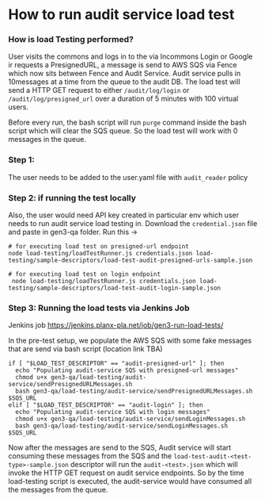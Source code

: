 # How to run audit service load test

### How is load Testing performed?
User visits the commons and logs in to the via Incommons Login or Google ir requests a PresignedURL, a message is send to AWS SQS via Fence 
which now sits between Fence and Audit Service. Audit service pulls in 10messages at a time from the queue to the audit DB. The load test will
send a HTTP GET request to either `/audit/log/login` or `/audit/log/presigned_url` over a duration of 5 minutes with 100 virtual 
users.

Before every run, the bash script will run `purge` command inside the bash script which will clear the SQS queue. So the
load test will work with 0 messages in the queue.

### Step 1:
The user needs to be added to the user.yaml file with `audit_reader` policy

### Step 2: if running the test locally
Also, the user would need API key created in particular env which user needs to run audit service load testing in. 
Download the `credential.json` file and paste in gen3-qa folder. 
Run this ->
```
# for executing load test on presigned-url endpoint
node load-testing/loadTestRunner.js credentials.json load-testing/sample-descriptors/load-test-audit-presigned-urls-sample.json

# for executing load test on login endpoint
 node load-testing/loadTestRunner.js credentials.json load-testing/sample-descriptors/load-test-audit-login-sample.json
```

### Step 3: Running the load tests via Jenkins Job
Jenkins job https://jenkins.planx-pla.net/job/gen3-run-load-tests/

In the pre-test setup, we populate the AWS SQS with some fake messages that are send via bash script (location link TBA)

```
if [ "$LOAD_TEST_DESCRIPTOR" == "audit-presigned-url" ]; then
  echo "Populating audit-service SQS with presigned-url messages"
  chmod u+x gen3-qa/load-testing/audit-service/sendPresignedURLMessages.sh
  bash gen3-qa/load-testing/audit-service/sendPresignedURLMessages.sh $SQS_URL
elif [ "$LOAD_TEST_DESCRIPTOR" == "audit-login" ]; then
  echo "Populating audit-service SQS with login messages"
  chmod u+x gen3-qa/load-testing/audit-service/sendLoginMessages.sh
  bash gen3-qa/load-testing/audit-service/sendLoginMessages.sh $SQS_URL
```

Now after the messages are send to the SQS, Audit service will start consuming these messages from the SQS and the 
`load-test-audit-<test-type>-sample.json` descriptor will run the `audit-<test>.json` which will invoke the HTTP GET request 
on audit service endpoints. So by the time load-testing script is executed, the audit-service would have consumed all the
messages from the queue.
    
    

